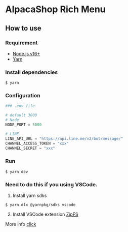 # AlpacaShop Rich Menu

## How to use

### Requirement

- [Node.js v16+](https://nodejs.org/en/download/)
- [Yarn](https://classic.yarnpkg.com/lang/en/docs/install)

### Install dependencies

```shell
$ yarn
```

### Configuration

```python
### .env file

# default 3000
# Node
NODE_PORT = 5000

# LINE
LINE_API_URL = "https://api.line.me/v2/bot/message/"
CHANNEL_ACCESS_TOKEN = "xxx"
CHANNEL_SECRET = "xxx"

```

### Run

```shell
$ yarn dev
```

### Need to do this if you using VSCode.

1. Install yarn sdks

```shell
$ yarn dlx @yarnpkg/sdks vscode
```

2. Install VSCode extension [ZipFS](https://marketplace.visualstudio.com/items?itemName=arcanis.vscode-zipfs)

More info [click](https://yarnpkg.com/getting-started/editor-sdks#vscode)
